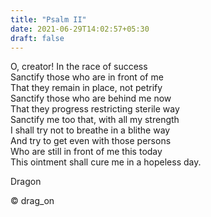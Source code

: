 ```yaml
---
title: "Psalm II"
date: 2021-06-29T14:02:57+05:30
draft: false
---
```


O, creator! In the race of success  
Sanctify those who are in front of me  
That they remain in place, not petrify  
Sanctify those who are behind me now  
That they progress restricting sterile way  
Sanctify me too that, with all my strength  
I shall try not to breathe in a blithe way  
And try to get even with those persons  
Who are still in front of me this today  
This ointment shall cure me in a hopeless day.  

Dragon

© drag_on